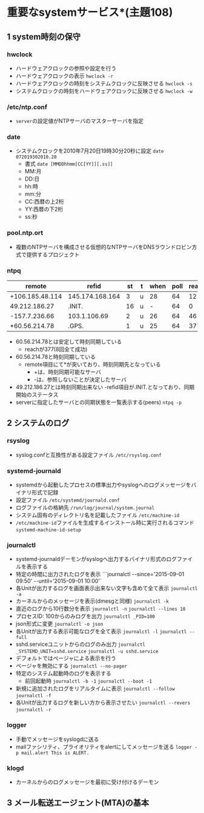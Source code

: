 # 重要なsystemサービス*(主題108)

## 1 system時刻の保守
### hwclock
- ハードウェアクロックの参照や設定を行う
- ハードウェアクロックの表示 ```hwclock -r```
- ハードウェアクロックの時刻をシステムクロックに反映させる ```hwclock -s```
- システムクロックの時刻をハードウェアクロックに反映させる ```hwclock -w```
### /etc/ntp.conf
- ```server```の設定値がNTPサーバのマスターサーバを指定
### date
- システムクロックを2010年7月20日19時30分20秒に設定 ```date 072019302010.20```
    - 書式 ```date [MMDDhhmm[CC[YY]][.ss]]```
    - MM:月
    - DD:日
    - hh:時
    - mm:分
    - CC:西暦の上2桁
    - YY:西暦の下2桁
    - ss:秒
### pool.ntp.ort
- 複数のNTPサーバを構成させる仮想的なNTPサーバをDNSラウンドロビン方式で提供するプロジェクト
### ntpq
| remote          | refid           | st | t | when | poll | reach | delay  | offset | jitter |
|-----------------|-----------------|----|---|------|------|-------|--------|--------|--------|
| +106.185.48.114 | 145.174.168.164 | 3  | u | 28   | 64   | 12    | 28.845 | 1.029  | 0.746  |
| 49.212.186.27   | .INIT.          | 16 | u | -    | 64   | 0     | 0.000  | 0.000  | 0.000  |
| -157.7.236.66   | 103.1.106.69    | 2  | u | 26   | 64   | 46    | 25.301 | 1.212  | 0.001  |
| *60.56.214.78   | .GPS.           | 1  | u | 25   | 64   | 377   | 27.749 | 2.961  | 0.001  |
- 60.56.214.78とは安定して時刻同期している
    - reachが377(8回全て成功)
- 60.56.214.78と時刻同期している
    - remote項目にて*が突いており、時刻同期先となっている
        - +は、時刻同期可能なサーバ
        - -は、参照しないことが決定したサーバ
- 49.212.186.27とは時刻同期出来ない
    -refid項目が.INIT.となっており、同期開始のステータス
- serverに指定したサーバとの同期状態を一覧表示する(peers) ```ntpq -p```

## 2 システムのログ
### rsyslog
- syslog.confと互換性がある設定ファイル ```/etc/rsyslog.conf```
### systemd-journald
- systemdから起動したプロセスの標準出力やsyslogへのログメッセージをバイナリ形式で記録
- 設定ファイル ```/etc/systemd/journald.conf```
- ログファイルの格納先 ```/run/log/journal/system.journal```
- システム固有のディレクトリ名を記載したファイル ```/etc/machine-id```
- ```/etc/machine-id```ファイルを生成するインストール時に実行されるコマンド ```systemd-machine-id-setup```
### journalctl
- systemd-journaldデーモンがsyslogへ出力するバイナリ形式のログファイルを表示する
- 特定の時間に出力されたログを表示 ```journalctl --since='2015-09-01 09:50' --until='2015-09-01 10:00'`
- 各Unitが出力するログを画面表示出来ない文字も含めて全て表示 ```journalctl -a```
- カーネルからのメッセージを表示(dmesgと同様) ```journalctl -k```
- 直近のログから10行数分を表示 ```journalctl -n``` ```journalctl --lines 10```
- プロセスID: 100からのみログを出力 ```journalctl _PID=100```
- json形式に変更 ```journalctl -o json```
- 各Unitが出力する表示可能なログを全て表示 ```journalctl -l``` ```journalctl --full```
- sshd.serviceユニットからのログのみ出力 ```journalctl _SYSTEMD_UNIT=sshd.service``` ```journalctl -u sshd.service```
- デフォルトではページャによる表示を行う
- ページャを無効にする ```journalctl --no-pager```
- 特定のシステム起動時のログを表示する
	- 前回起動時 ```journalctl -b -1``` ```journalctl --boot -1```
- 新規に追加されたログをリアルタイムに表示 ```journalctl --follow``` ```journalctl -f```
- 各Unitが出力するログを新しい方から表示させたい ```journalctl --revers``` ```journalctl -r```
### logger
- 手動でメッセージをsyslogdに送る
- mailファシリティ、プライオリティをalertにしてメッセージを送る ```logger -p mail.alert This is ALERT.```
### klogd
- カーネルからのログメッセージを最初に受け付けるデーモン

## 3 メール転送エージェント(MTA)の基本
